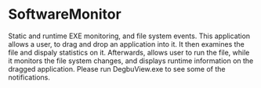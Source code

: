 # SoftwareMonitor
Static and runtime EXE monitoring, and file system events. This application allows a user, to drag and drop an application into it.
It then examines the file and dispaly statistics on it. 
Afterwards, allows user to run the file, while it monitors the file system changes, and displays runtime information on the dragged application.
Please run DegbuView.exe to see some of the notifications.
